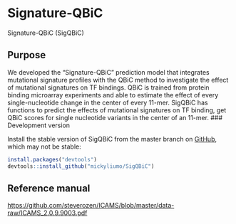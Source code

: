 
<!-- README.md is generated from README.Rmd. Please edit that file -->

# Signature-QBiC

Signature-QBiC (SigQBiC)

## Purpose

We developed the “Signature-QBiC” prediction model that integrates
mutational signature profiles with the QBiC method to investigate the
effect of mutational signatures on TF bindings. QBiC is trained from
protein binding microarray experiments and able to estimate the effect
of every single-nucleotide change in the center of every 11-mer. SigQBiC
has functions to predict the effects of mutational signatures on TF
binding, get QBiC scores for single nucleotide variants in the center of
an 11-mer. \#\#\# Development version

Install the stable version of SigQBiC from the master branch on
[GitHub](https://github.com/), which may not be stable:

``` r
install.packages("devtools")
devtools::install_github("mickyliumo/SigQBiC")
```

## Reference manual

<https://github.com/steverozen/ICAMS/blob/master/data-raw/ICAMS_2.0.9.9003.pdf>

